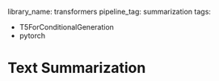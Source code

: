 library_name: transformers
pipeline_tag: summarization 
tags:
- T5ForConditionalGeneration
- pytorch

# Text Summarization
